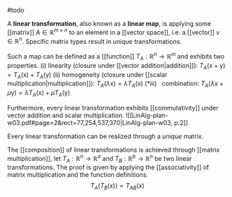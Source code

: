 #todo 

A **linear transformation**, also known as a **linear map**, is applying some [[matrix]] $A \in \mathbb{R}^{m\times n}$ to an element in a [[vector space]], i.e. a [[vector]] $\mathrm{v} \in \mathbb{R}^n$. Specific matrix types result in unique transformations.

Such a map can be defined as a [[function]] $T_{A}:\mathbb{R}^n \to \mathbb{R}^m$ and exhibits two properties.
(i)     linearity (closure under [[vector addition|addition]]): $T_{A}(\mathrm{x}+\mathrm{y}) = T_{A}(\mathrm{x})+T_{A}(\mathrm{y})$
(ii)    homogeneity (closure under [[scalar multiplication|multiplication]]): $T_{A}(\lambda \mathrm{x})=\lambda T_{A}(\mathrm{x})$
(\*iii)   combination: $T_{A}(\lambda \mathrm{x}+ \mu \mathrm{y})=\lambda T_{A}(\mathrm{x})+ \mu T_{A}(\mathrm{y})$

Furthermore, every linear transformation exhibits [[commutativity]] under vector addition and scalar multiplication.
![[LinAlg-plan-w03.pdf#page=2&rect=77,254,537,370|LinAlg-plan-w03, p.2]]

Every linear transformation can be realized through a *unique* matrix.

The [[composition]] of linear transformations is achieved through [[matrix multiplication]], let $T_{A}:\mathbb{R}^n \to \mathbb{R}^a$ and $T_{B}: \mathbb{R}^b \to \mathbb{R}^n$ be two linear transformations. The proof is given by applying the [[associativity]] of matrix multiplication and the function definitions.
$$
T_{A}(T_{B}(\mathrm{x})) = T_{AB}(x)
$$
